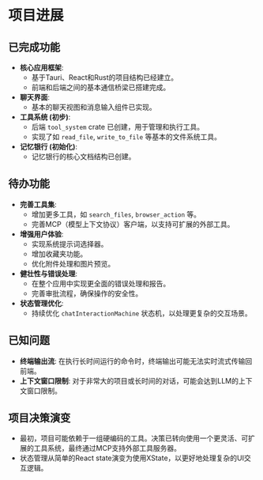 # 项目进展

## 已完成功能

- **核心应用框架**:
  - 基于Tauri、React和Rust的项目结构已经建立。
  - 前端和后端之间的基本通信桥梁已搭建完成。
- **聊天界面**:
  - 基本的聊天视图和消息输入组件已实现。
- **工具系统 (初步)**:
  - 后端 `tool_system` crate 已创建，用于管理和执行工具。
  - 实现了如 `read_file`, `write_to_file` 等基本的文件系统工具。
- **记忆银行 (初始化)**:
  - 记忆银行的核心文档结构已创建。

## 待办功能

- **完善工具集**:
  - 增加更多工具，如 `search_files`, `browser_action` 等。
  - 完善MCP（模型上下文协议）客户端，以支持可扩展的外部工具。
- **增强用户体验**:
  - 实现系统提示词选择器。
  - 增加收藏夹功能。
  - 优化附件处理和图片预览。
- **健壮性与错误处理**:
  - 在整个应用中实现更全面的错误处理和报告。
  - 完善审批流程，确保操作的安全性。
- **状态管理优化**:
  - 持续优化 `chatInteractionMachine` 状态机，以处理更复杂的交互场景。

## 已知问题

- **终端输出流**: 在执行长时间运行的命令时，终端输出可能无法实时流式传输回前端。
- **上下文窗口限制**: 对于非常大的项目或长时间的对话，可能会达到LLM的上下文窗口限制。

## 项目决策演变

- 最初，项目可能依赖于一组硬编码的工具。决策已转向使用一个更灵活、可扩展的工具系统，最终通过MCP支持外部工具服务器。
- 状态管理从简单的React state演变为使用XState，以更好地处理复杂的UI交互逻辑。
